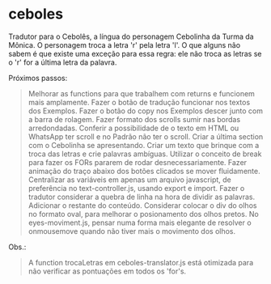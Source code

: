 # ceboles
Tradutor para o Cebolês, a língua do personagem Cebolinha da Turma da Mônica. O personagem troca a letra 'r' pela letra 'l'. O que alguns não sabem é que existe uma exceção para essa regra: ele não troca as letras se o 'r' for a última letra da palavra. 

Próximos passos:
> Melhorar as functions para que trabalhem com returns e funcionem mais amplamente.
> Fazer o botão de tradução funcionar nos textos dos Exemplos.
> Fazer o botão do copy nos Exemplos descer junto com a barra de rolagem.
> Fazer formato dos scrolls sumir nas bordas arredondadas.
> Conferir a possibilidade de o texto em HTML ou WhatsApp ter scroll e no Padrão não ter o scroll.
> Criar a última section com o Cebolinha se apresentando. Criar um texto que brinque com a troca das letras e crie palavras ambíguas.
> Utilizar o conceito de break para fazer os FORs pararem de rodar desnecessariamente.
> Fazer animação do traço abaixo dos botões clicados se mover fluidamente.
> Centralizar as variáveis em apenas um arquivo javascript, de preferência no text-controller.js, usando export e import.
> Fazer o tradutor considerar a quebra de linha na hora de dividir as palavras.
> Adicionar o restante do conteúdo.
> Considerar colocar o div do olhos no formato oval, para melhorar o posionamento dos olhos pretos.
> No eyes-moviment.js, pensar numa forma mais elegante de resolver o onmousemove quando não tiver mais o movimento dos olhos.

Obs.:
> A function trocaLetras em ceboles-translator.js está otimizada para não verificar as pontuações em todos os 'for's.
